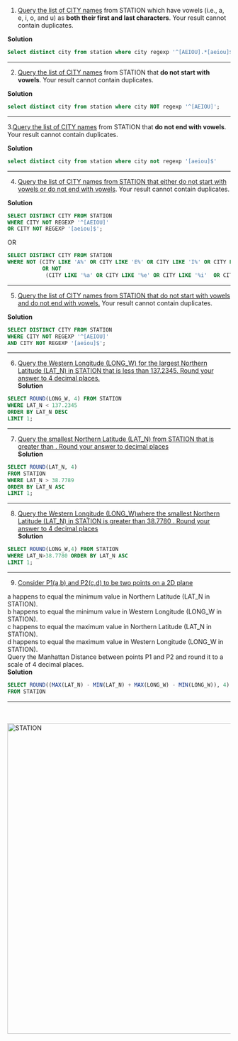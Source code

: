 


1. [Query the list of CITY names](https://www.hackerrank.com/challenges/weather-observation-station-8/problem?isFullScreen=true) from STATION which have vowels (i.e., a, e, i, o, and u) as **both their first and last characters**. Your result cannot contain duplicates.
   


**Solution**

```sql
Select distinct city from station where city regexp '^[AEIOU].*[aeiou]$';
```




--------------------------------------------------------------------------------------------------------------------------------------------------------------
2. [Query the list of CITY names](https://www.hackerrank.com/challenges/weather-observation-station-9/problem?isFullScreen=true) from STATION that **do not start with vowels**. Your result cannot contain duplicates.


**Solution**


```sql
select distinct city from station where city NOT regexp '^[AEIOU]';
```
--------------------------------------------------------------------------------------------------------------------------------------------------------------
3.[Query the list of CITY names](https://www.hackerrank.com/challenges/weather-observation-station-10/problem?isFullScreen=true) from STATION that **do not end with vowels**. Your result cannot contain duplicates.

**Solution**
```sql
select distinct city from station where city not regexp '[aeiou]$'
```
--------------------------------------------------------------------------------------------------------------------------------------------------------------
4. [Query the list of CITY names from STATION that either do not start with vowels or do not end with vowels](https://www.hackerrank.com/challenges/weather-observation-station-11/problem?isFullScreen=true). Your result cannot contain duplicates.

**Solution**
```sql
SELECT DISTINCT CITY FROM STATION
WHERE CITY NOT REGEXP '^[AEIOU]'
OR CITY NOT REGEXP '[aeiou]$';
```
OR
```sql
SELECT DISTINCT CITY FROM STATION
WHERE NOT (CITY LIKE 'A%' OR CITY LIKE 'E%' OR CITY LIKE 'I%' OR CITY LIKE 'O%' OR CITY LIKE 'U%' )
           OR NOT
            (CITY LIKE '%a' OR CITY LIKE '%e' OR CITY LIKE '%i'  OR CITY LIKE '%o' OR CITY LIKE '%u' );
```

--------------------------------------------------------------------------------------------------------------------------------------------------------------
5. [Query the list of CITY names from STATION that do not start with vowels and do not end with vowels.](https://www.hackerrank.com/challenges/weather-observation-station-12/problem?isFullScreen=true) Your result cannot contain duplicates.

**Solution**
```sql
SELECT DISTINCT CITY FROM STATION
WHERE CITY NOT REGEXP '^[AEIOU]'
AND CITY NOT REGEXP '[aeiou]$';
```
--------------------------------------------------------------------------------------------------------------------------------------------------------------
6. [Query the Western Longitude (LONG_W) for the largest Northern Latitude (LAT_N) in STATION that is less than 137.2345. Round your answer to 4 decimal places.](https://www.hackerrank.com/challenges/weather-observation-station-15/problem?isFullScreen=true)<br>
**Solution**
```sql
SELECT ROUND(LONG_W, 4) FROM STATION
WHERE LAT_N < 137.2345
ORDER BY LAT_N DESC
LIMIT 1;
```
--------------------------------------------------------------------------------------------------------------------------------------------------------------
7. [Query the smallest Northern Latitude (LAT_N) from STATION that is greater than . Round your answer to  decimal places](https://www.hackerrank.com/challenges/weather-observation-station-16/problem?isFullScreen=true)<br>
**Solution**
```sql
SELECT ROUND(LAT_N, 4)
FROM STATION
WHERE LAT_N > 38.7789
ORDER BY LAT_N ASC
LIMIT 1;
```

--------------------------------------------------------------------------------------------------------------------------------------------------------------
8. [Query the Western Longitude (LONG_W)where the smallest Northern Latitude (LAT_N) in STATION is greater than 38.7780 . Round your answer to 4 decimal places](https://www.hackerrank.com/challenges/weather-observation-station-17/problem?isFullScreen=true)<br>
**Solution**
```sql
SELECT ROUND(LONG_W,4) FROM STATION 
WHERE LAT_N>38.7780 ORDER BY LAT_N ASC
LIMIT 1;
```
--------------------------------------------------------------------------------------------------------------------------------------------------------------
9. [Consider P1(a,b) and P2(c,d) to be two points on a 2D plane](https://www.hackerrank.com/challenges/weather-observation-station-18/problem?isFullScreen=true)<br>

a happens to equal the minimum value in Northern Latitude (LAT_N in STATION).<br>
b happens to equal the minimum value in Western Longitude (LONG_W in STATION).<br>
c happens to equal the maximum value in Northern Latitude (LAT_N in STATION).<br>
d happens to equal the maximum value in Western Longitude (LONG_W in STATION).<br>
Query the Manhattan Distance between points P1 and P2 and round it to a scale of 4 decimal places.<br>
**Solution**
```sql
SELECT ROUND((MAX(LAT_N) - MIN(LAT_N) + MAX(LONG_W) - MIN(LONG_W)), 4) AS D
FROM STATION
```

--------------------------------------------------------------------------------------------------------------------------------------------------------------
<BR>
<BR>
<img width="700" alt="STATION" src="https://github.com/user-attachments/assets/8ed1e129-1454-456e-8c84-de85f80ea961"><BR>

